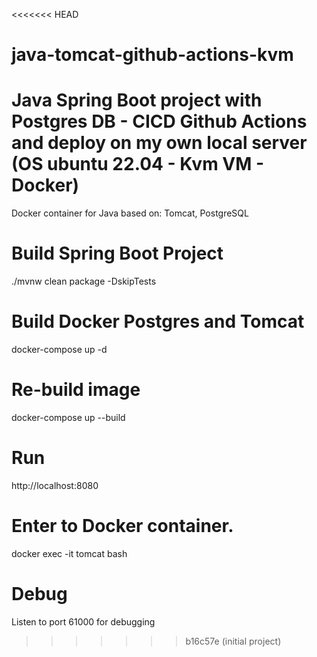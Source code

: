 <<<<<<< HEAD
# java-tomcat-github-actions-kvm
Java Spring Boot project with Postgres DB - CICD Github Actions and deploy on my own local server (OS ubuntu 22.04 - Kvm VM - Docker)
=======
Docker container for Java based on: Tomcat, PostgreSQL

# Build Spring Boot Project
./mvnw clean package -DskipTests

# Build Docker Postgres and Tomcat
docker-compose up -d

# Re-build image
docker-compose up --build

# Run
http://localhost:8080

# Enter to Docker container.
docker exec -it tomcat bash

# Debug
Listen to port 61000 for debugging
>>>>>>> b16c57e (initial project)
